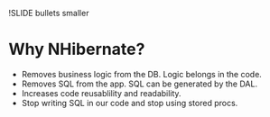!SLIDE bullets smaller
# Why NHibernate?

* Removes business logic from the DB.  Logic belongs in the code.
* Removes SQL from the app.  SQL can be generated by the DAL.
* Increases code reusablility and readability.
* Stop writing SQL in our code and stop using stored procs.
